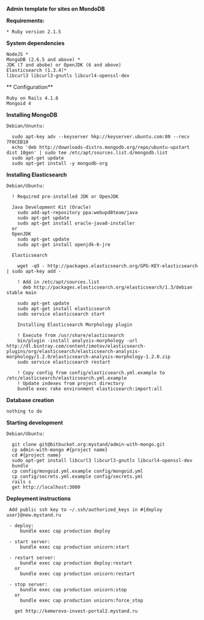 **Admin template for sites on MondoDB**

  **Requirements:**

    * Ruby version 2.1.5

  **System dependencies**
  
    NodeJS *
    MongoDB (2.6.5 and above) *
    JDK (7 and abobe) or OpenJDK (6 and above)
    Elasticsearch (1.3.4)*
    libcurl3 libcurl3-gnutls libcurl4-openssl-dev

  ** Configuration**

    Ruby on Rails 4.1.6
    Mongoid 4
  
  **Installing MongoDB**

    Debian/Ununtu:

      sudo apt-key adv --keyserver hkp://keyserver.ubuntu.com:80 --recv 7F0CEB10
      echo 'deb http://downloads-distro.mongodb.org/repo/ubuntu-upstart dist 10gen' | sudo tee /etc/apt/sources.list.d/mongodb.list
      sudo apt-get update
      sudo apt-get install -y mongodb-org

  **Installing Elasticsearch**

    Debian/Ubuntu:

      ! Required pre-installed JDK or OpenJDK

      Java Development Kit (Oracle)
        sudo add-apt-repository ppa:webupd8team/java
        sudo apt-get update
        sudo apt-get install oracle-java8-installer
      or
      OpenJDK
        sudo apt-get update
        sudo apt-get install openjdk-6-jre

      Elasticsearch

        wget -qO - http://packages.elasticsearch.org/GPG-KEY-elasticsearch | sudo apt-key add -

        ! Add in /etc/apt/sources.list
          deb http://packages.elasticsearch.org/elasticsearch/1.3/debian stable main

        sudo apt-get update
        sudo apt-get install elasticsearch
        sudo service elasticsearch start
        
        Installing Elasticsearch Morphology plugin

        ! Execute from /usr/share/elasticsearch
        bin/plugin -install analysis-morphology -url http://dl.bintray.com/content/imotov/elasticsearch-plugins/org/elasticsearch/elasticsearch-analysis-morphology/1.2.0/elasticsearch-analysis-morphology-1.2.0.zip
        sudo service elasticsearch restart

        ! Copy config from config/elasticsearch.yml.example to /etc/elasticsearch/elasticsearch.yml.example
        ! Update indexes from project directory
        bundle exec rake environment elasticsearch:import:all

  **Database creation**

    nothing to do

  **Starting development**

    Debian/Ubuntu:

      git clone git@bitbucket.org:mystand/admin-with-mongo.git
      cp admin-with-mongo #{project name}
      cd #{project name}
      sudo apt-get install libcurl3 libcurl3-gnutls libcurl4-openssl-dev
      bundle
      cp config/mongoid.yml.example config/mongoid.yml
      cp config/secrets.yml.example config/secrets.yml
      rails s
      get http://localhost:3000

  **Deployment instructions**

     Add public ssh key to ~/.ssh/authorized_keys in #{deploy user}@new.mystand.ru

     - deploy:
         bundle exec cap production deploy

     - start server:
         bundle exec cap production unicorn:start

     - restart server:
         bundle exec cap production deploy:restart
       or
         bundle exec cap production unicorn:restart

     - stop server:
         bundle exec cap production unicorn:stop
       or
         bundle exec cap production unicorn:force_stop

       get http://kemerovo-invest-portal2.mystand.ru